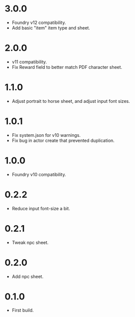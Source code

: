 # 3.0.0

- Foundry v12 compatibility.
- Add basic "item" item type and sheet.

# 2.0.0

- v11 compatibility.
- Fix Reward field to better match PDF character sheet.

# 1.1.0

- Adjust portrait to horse sheet, and adjust input font sizes.

# 1.0.1

- Fix system.json for v10 warnings.
- Fix bug in actor create that prevented duplication.

# 1.0.0

- Foundry v10 compatibility.

# 0.2.2

- Reduce input font-size a bit.

# 0.2.1

- Tweak npc sheet.

# 0.2.0

- Add npc sheet.

# 0.1.0

- First build.

